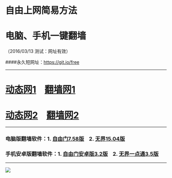 # 自由上网简易方法
# 电脑、手机一键翻墙
（2016/03/13 测试：网址有效）

####永久短网址：https://git.io/free

***

# <a href="http://dt01.1bar.org/313" target="_blank">动态网1</a>&nbsp;&nbsp;&nbsp;&nbsp;<a href="http://fq-01.t31.org" target="_blank">翻墙网1</a>

# <a href="http://dt-01.rcs7.org/313" target="_blank">动态网2</a>&nbsp;&nbsp;&nbsp;&nbsp;<a href="http://fq02.pwnz.org" target="_blank">翻墙网2</a>

***

### 电脑版翻墙软件：1. <a href="http://fq04.igster.org/fgget.php?fid=fg758p.zip" target="_blank">自由门7.58版</a>&nbsp;&nbsp;&nbsp;&nbsp;2. <a href="http://fq04.igster.org/fgget.php?fid=u1504.zip" target="_blank">无界15.04版</a>

### 手机安卓版翻墙软件：1. <a href="http://fq04.igster.org/fgget.php?fid=fgma32.apk" target="_blank">自由门安卓版3.2版</a>&nbsp;&nbsp;&nbsp;&nbsp;2. <a href="http://fq04.igster.org/fgget.php?fid=um3.5.apk" target="_blank">无界一点通3.5版</a>

***

<p><img src="http://fq05.dler.org/pic/yjfq-20160207.png"></p> 
